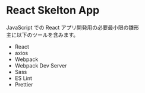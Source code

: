 # React Skelton App

JavaScript での React アプリ開発用の必要最小限の雛形<br>
主に以下のツールを含みます。

- React
- axios
- Webpack
- Webpack Dev Server
- Sass
- ES Lint
- Prettier
